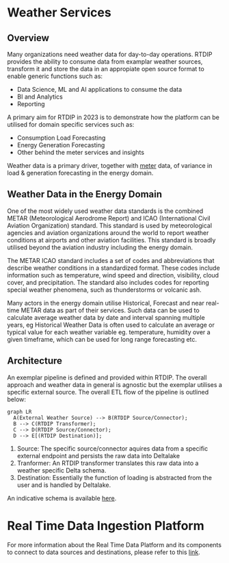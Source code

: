 
# Weather Services 
## Overview
Many organizations need weather data for day-to-day operations. RTDIP provides the ability to consume data from examplar weather sources, transform it and store the data in an appropiate open source format to enable generic functions such as:

* Data Science, ML and AI applications to consume the data
* BI and Analytics
* Reporting

A primary aim for RTDIP in 2023 is to demonstrate how the platform can be utilised for domain specific services such as:

* Consumption Load Forecasting
* Energy Generation Forecasting
* Other behind the meter services and insights

Weather data is a primary driver,  together with [meter](/rtdip/core/domains/smart_meter/overview/) data, of variance in load & generation forecasting in the energy domain. 

## Weather Data in the Energy Domain

One of the most widely used weather data standards is the combined METAR (Meteorological Aerodrome Report) and ICAO (International Civil Aviation Organization) standard. This standard is used by meteorological agencies and aviation organizations around the world to report weather conditions at airports and other aviation facilities. This standard is broadly utilised beyond the aviation industry including the energy domain. 

The METAR ICAO standard includes a set of codes and abbreviations that describe weather conditions in a standardized format. These codes include information such as temperature, wind speed and direction, visibility, cloud cover, and precipitation. The standard also includes codes for reporting special weather phenomena, such as thunderstorms or volcanic ash.

Many actors in the energy domain utilise Historical, Forecast and near real-time METAR data as part of their services. Such data can be used to calculate average weather data by date and interval spanning multiple years, eg Historical Weather Data is often used to calculate an average or typical value for each weather variable eg. temperature, humidity over a given timeframe, which can be used for long range forecasting etc. 

## Architecture

An exemplar pipeline is defined and provided within RTDIP. The overall approach and weather data in general is agnostic but the exemplar utilises a specific external source. The overall ETL flow of the pipeline is outlined below:


``` mermaid
graph LR
  A(External Weather Source) --> B(RTDIP Source/Connector);
  B --> C(RTDIP Transformer);
  C --> D(RTDIP Source/Connector);
  D --> E[(RTDIP Destination)];
```


1. Source: The specific source/connector aquires data from a specific external endpoint and persists the raw data into Deltalake 
2. Tranformer:  An RTDIP transformer translates this raw data into a weather specific Delta schema.  
3. Destination: Essentially the function of loading is abstracted from the user and is handled by Deltalake. 

An indicative schema is available [here](data_model.md). 


# Real Time Data Ingestion Platform

For more information about the Real Time Data Platform and its components to connect to data sources and destinations, please refer to this [link](../../sdk/overview.md).

